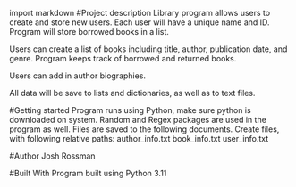 import markdown
#Project description
Library program allows users to create and store new users. Each user will have a unique name and ID. Program will store borrowed books in a list.

Users can create a list of books including title, author, publication date, and genre. Program keeps track of borrowed and returned books.

Users can add in author biographies.

All data will be save to lists and dictionaries, as well as to text files. 


#Getting started
Program runs using Python, make sure python is downloaded on system. Random and Regex packages are used in the program as well.
Files are saved to the following documents. Create files, with following relative paths:
author_info.txt
book_info.txt
user_info.txt

#Author
Josh Rossman

#Built With
Program built using Python 3.11
